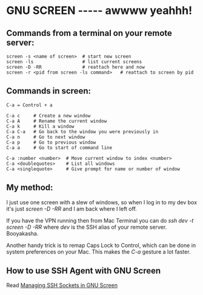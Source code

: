 # GNU SCREEN ----- awwww yeahhh!

## Commands from a terminal on your remote server:

    screen -s <name of screen>  # start new screen
    screen -ls                  # list current screens
    screen -D -RR               # reattach here and now
    screen -r <pid from screen -ls command>   # reattach to screen by pid

## Commands in screen:

    C-a = Control + a

    C-a c     # Create a new window
    C-a A     # Rename the current window
    C-a k     # Kill a window
    C-a C-a   # Go back to the window you were previously in
    C-a n     # Go to next window
    C-a p     # Go to previous window
    C-a a     # Go to start of command line

    C-a :number <number>  # Move current window to index <number>
    C-a <doublequotes>    # List all windows
    C-a <singlequote>     # Give prompt for name or number of window

## My method: 
I just use one screen with a slew of windows, so when I log in to my dev box it's just *screen -D -RR* and I am back where I left off.  

If you have the VPN running then from Mac Terminal you can do *ssh dev -t screen -D -RR* where *dev* is the SSH alias of your remote server.  Booyakasha.

Another handy trick is to remap Caps Lock to Control, which can be done in system preferences on your Mac.  This makes the *C-a* gesture a lot faster.

## How to use SSH Agent with GNU Screen
Read [Managing SSH Sockets in GNU Screen](http://techblog.appnexus.com/?p=78)
